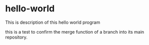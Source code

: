 # hello-world
This is description of this hello world program

this is a test to confirm the merge function of a branch into its main repository.
